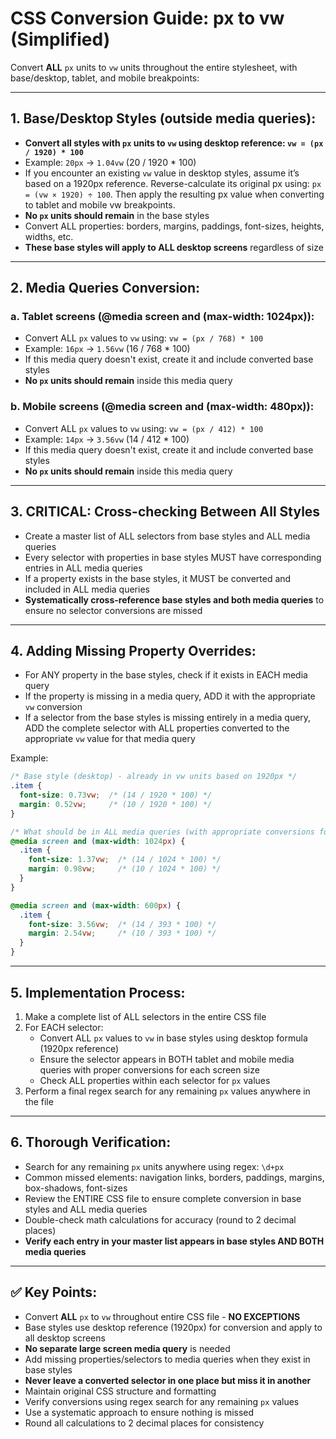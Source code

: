 # CSS Conversion Guide: px to vw (Simplified)

Convert **ALL** `px` units to `vw` units throughout the entire stylesheet, with base/desktop, tablet, and mobile breakpoints:

---

## 1. **Base/Desktop Styles (outside media queries):**
- **Convert all styles with `px` units to `vw` using desktop reference: `vw = (px / 1920) * 100`**
- Example: `20px` → `1.04vw` (20 / 1920 * 100)
- If you encounter an existing `vw` value in desktop styles, assume it’s based on a 1920px reference. Reverse-calculate its original px using: `px = (vw × 1920) ÷ 100`. Then apply the resulting px value when converting to tablet and mobile vw breakpoints.
- **No `px` units should remain** in the base styles
- Convert ALL properties: borders, margins, paddings, font-sizes, heights, widths, etc.
- **These base styles will apply to ALL desktop screens** regardless of size

---

## 2. **Media Queries Conversion:**

### a. **Tablet screens (@media screen and (max-width: 1024px)):**
- Convert ALL `px` values to `vw` using: `vw = (px / 768) * 100`
- Example: `16px` → `1.56vw` (16 / 768 * 100)
- If this media query doesn't exist, create it and include converted base styles
- **No `px` units should remain** inside this media query

### b. **Mobile screens (@media screen and (max-width: 480px)):**
- Convert ALL `px` values to `vw` using: `vw = (px / 412) * 100`
- Example: `14px` → `3.56vw` (14 / 412 * 100)
- If this media query doesn't exist, create it and include converted base styles
- **No `px` units should remain** inside this media query

---

## 3. **CRITICAL: Cross-checking Between All Styles**
- Create a master list of ALL selectors from base styles and ALL media queries
- Every selector with properties in base styles MUST have corresponding entries in ALL media queries
- If a property exists in the base styles, it MUST be converted and included in ALL media queries
- **Systematically cross-reference base styles and both media queries** to ensure no selector conversions are missed

---

## 4. **Adding Missing Property Overrides:**
- For ANY property in the base styles, check if it exists in EACH media query
- If the property is missing in a media query, ADD it with the appropriate `vw` conversion
- If a selector from the base styles is missing entirely in a media query, ADD the complete selector with ALL properties converted to the appropriate `vw` value for that media query

Example:
```css
/* Base style (desktop) - already in vw units based on 1920px */
.item { 
  font-size: 0.73vw;  /* (14 / 1920 * 100) */
  margin: 0.52vw;     /* (10 / 1920 * 100) */
}

/* What should be in ALL media queries (with appropriate conversions for each) */
@media screen and (max-width: 1024px) {
  .item { 
    font-size: 1.37vw;  /* (14 / 1024 * 100) */
    margin: 0.98vw;     /* (10 / 1024 * 100) */
  }
}

@media screen and (max-width: 600px) {
  .item { 
    font-size: 3.56vw;  /* (14 / 393 * 100) */
    margin: 2.54vw;     /* (10 / 393 * 100) */
  }
}
```

---

## 5. **Implementation Process:**
1. Make a complete list of ALL selectors in the entire CSS file
2. For EACH selector:
   - Convert ALL `px` values to `vw` in base styles using desktop formula (1920px reference)
   - Ensure the selector appears in BOTH tablet and mobile media queries with proper conversions for each screen size
   - Check ALL properties within each selector for `px` values
3. Perform a final regex search for any remaining `px` values anywhere in the file

---

## 6. **Thorough Verification:**
- Search for any remaining `px` units anywhere using regex: `\d+px`
- Common missed elements: navigation links, borders, paddings, margins, box-shadows, font-sizes
- Review the ENTIRE CSS file to ensure complete conversion in base styles and ALL media queries
- Double-check math calculations for accuracy (round to 2 decimal places)
- **Verify each entry in your master list appears in base styles AND BOTH media queries**

---

## ✅ Key Points:
- Convert **ALL** `px` to `vw` throughout entire CSS file - **NO EXCEPTIONS**
- Base styles use desktop reference (1920px) for conversion and apply to all desktop screens
- **No separate large screen media query** is needed
- Add missing properties/selectors to media queries when they exist in base styles
- **Never leave a converted selector in one place but miss it in another**
- Maintain original CSS structure and formatting
- Verify conversions using regex search for any remaining `px` values
- Use a systematic approach to ensure nothing is missed
- Round all calculations to 2 decimal places for consistency